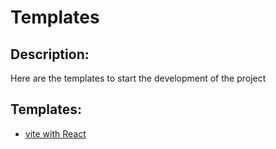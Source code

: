 # Templates

## Description:

Here are the templates to start the development of the project

## Templates:
- [vite with React](https://github.com/SergeyKazarinov/templates/vite-template)
